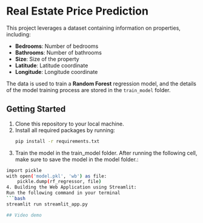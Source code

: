 # Real Estate Price Prediction

This project leverages a dataset containing information on properties, including:
- **Bedrooms**: Number of bedrooms
- **Bathrooms**: Number of bathrooms
- **Size**: Size of the property
- **Latitude**: Latitude coordinate
- **Longitude**: Longitude coordinate

The data is used to train a **Random Forest** regression model, and the details of the model training process are stored in the `train_model` folder.

## Getting Started

1. Clone this repository to your local machine.
2. Install all required packages by running:
   ```bash
   pip install -r requirements.txt
3. Train the model in the train_model folder. After running the following cell, make sure to save the model in the model folder.:
  ```bash
  import pickle
  with open('model.pkl', 'wb') as file:
      pickle.dump(rf_regressor, file)
4. Building the Web Application using Streamlit:
Run the following command in your terminal
  ```bash
  streamlit run streamlit_app.py

## Video demo
